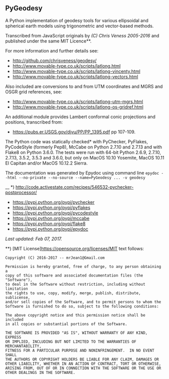 ## PyGeodesy

A Python implementation of geodesy tools for various ellipsoidal and
spherical earth models using trigonometric and vector-based methods.

Transcribed from JavaScript originals by _(C) Chris Veness 2005-2016_
and published under the same MIT Licence**.

For more information and further details see:

- <http://github.com/chrisveness/geodesy/>
- <http://www.movable-type.co.uk/scripts/latlong.html>
- <http://www.movable-type.co.uk/scripts/latlong-vincenty.html>
- <http://www.movable-type.co.uk/scripts/latlong-vectors.html>

Also included are conversions to and from UTM coordinates and MGRS
and OSGR grid references, see:

- <http://www.movable-type.co.uk/scripts/latlong-utm-mgrs.html>
- <http://www.movable-type.co.uk/scripts/latlong-os-gridref.html>

An additional module provides Lambert conformal conic projections
and positions, transcribed from:

- <https://pubs.er.USGS.gov/djvu/PP/PP_1395.pdf> pp 107-109.

The Python code was statically checked* with PyChecker, PyFlakes,
PyCodeStyle (formerly Pep8), McCabe on Python 2.7.10 and 2.7.13
and with Flake8 on Python 3.6.0.  The tests were run with 64-bit
Python 2.6.9, 2.7.10, 2.7.13, 3.5.2, 3.5.3 and 3.6.0, but only on
MacOS 10.10 Yosemite, MacOS 10.11 El Capitan and/or MacOS 10.12.2
Sierra.

The documentation was generated by Epydoc using command line
```epydoc --html --no-private --no-source --name=PyGeodesy ... -v geodesy```

__
*) <http://code.activestate.com/recipes/546532-pychecker-postprocessor/>
 - <https://pypi.python.org/pypi/pychecker>
 - <https://pypi.python.org/pypi/pyflakes>
 - <https://pypi.python.org/pypi/pycodestyle>
 - <https://pypi.python.org/pypi/mccabe>
 - <https://pypi.python.org/pypi/flake8>
 - <https://pypi.python.org/pypi/epydoc>

_Last updated: Feb 07, 2017._


**) [MIT License]<https://opensource.org/licenses/MIT> text follows:

```
Copyright (C) 2016-2017 -- mrJean1@Gmail.com

Permission is hereby granted, free of charge, to any person obtaining a
copy of this software and associated documentation files (the "Software"),
to deal in the Software without restriction, including without limitation
the rights to use, copy, modify, merge, publish, distribute, sublicense,
and/or sell copies of the Software, and to permit persons to whom the
Software is furnished to do so, subject to the following conditions:

The above copyright notice and this permission notice shall be included
in all copies or substantial portions of the Software.

THE SOFTWARE IS PROVIDED "AS IS", WITHOUT WARRANTY OF ANY KIND, EXPRESS
OR IMPLIED, INCLUDING BUT NOT LIMITED TO THE WARRANTIES OF MERCHANTABILITY,
FITNESS FOR A PARTICULAR PURPOSE AND NONINFRINGEMENT.  IN NO EVENT SHALL
THE AUTHORS OR COPYRIGHT HOLDERS BE LIABLE FOR ANY CLAIM, DAMAGES OR
OTHER LIABILITY, WHETHER IN AN ACTION OF CONTRACT, TORT OR OTHERWISE,
ARISING FROM, OUT OF OR IN CONNECTION WITH THE SOFTWARE OR THE USE OR
OTHER DEALINGS IN THE SOFTWARE.
```
